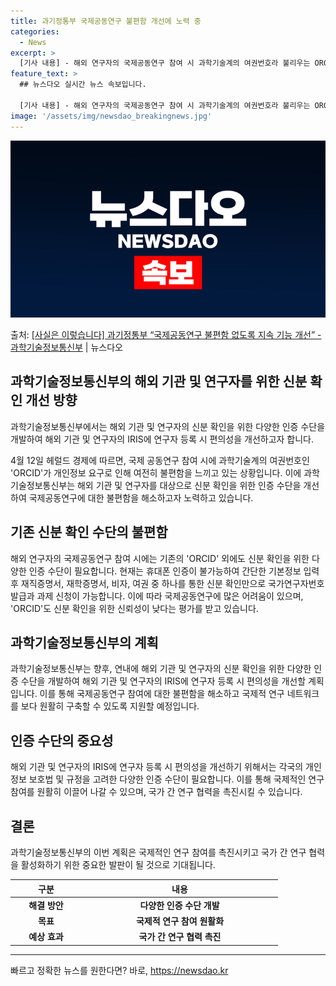 ```yaml
---
title: 과기정통부 국제공동연구 불편함 개선에 노력 중
categories:
  - News
excerpt: >
  [기사 내용] - 해외 연구자의 국제공동연구 참여 시 과학기술계의 여권번호라 불리우는 ORCID가 있음에도 …
feature_text: >
  ## 뉴스다오 실시간 뉴스 속보입니다.

  [기사 내용] - 해외 연구자의 국제공동연구 참여 시 과학기술계의 여권번호라 불리우는 ORCID가 있음에도 …
image: '/assets/img/newsdao_breakingnews.jpg'
---
```


![뉴스다오 속보](/assets/img/newsdao_breakingnews.jpg)

<p>출처: <a href="https://newsdao.kr/3594" rel="dofollow">[사실은 이렇습니다] 과기정통부 “국제공동연구 불편함 없도록 지속 기능 개선” - 과학기술정보통신부</a> | 뉴스다오</p>

<h2 data-ke-size="size26">과학기술정보통신부의 해외 기관 및 연구자를 위한 신분 확인 개선 방향</h2>
과학기술정보통신부에서는 해외 기관 및 연구자의 신분 확인을 위한 다양한 인증 수단을 개발하여 해외 기관 및 연구자의 IRIS에 연구자 등록 시 편의성을 개선하고자 합니다.

<p data-ke-size="size16">4월 12일 헤럴드 경제에 따르면, 국제 공동연구 참여 시에 과학기술계의 여권번호인 'ORCID'가 개인정보 요구로 인해 여전히 불편함을 느끼고 있는 상황입니다. 이에 과학기술정보통신부는 해외 기관 및 연구자를 대상으로 신분 확인을 위한 인증 수단을 개선하여 국제공동연구에 대한 불편함을 해소하고자 노력하고 있습니다.</p>

<h2 data-ke-size="size26">기존 신분 확인 수단의 불편함</h2>
<p data-ke-size="size16">해외 연구자의 국제공동연구 참여 시에는 기존의 'ORCID' 외에도 신분 확인을 위한 다양한 인증 수단이 필요합니다. 현재는 휴대폰 인증이 불가능하여 간단한 기본정보 입력 후 재직증명서, 재학증명서, 비자, 여권 중 하나를 통한 신분 확인만으로 국가연구자번호 발급과 과제 신청이 가능합니다. 이에 따라 국제공동연구에 많은 어려움이 있으며, 'ORCID'도 신분 확인을 위한 신뢰성이 낮다는 평가를 받고 있습니다.</p>

<h2 data-ke-size="size26">과학기술정보통신부의 계획</h2>
<p data-ke-size="size16">과학기술정보통신부는 향후, 연내에 해외 기관 및 연구자의 신분 확인을 위한 다양한 인증 수단을 개발하여 해외 기관 및 연구자의 IRIS에 연구자 등록 시 편의성을 개선할 계획입니다. 이를 통해 국제공동연구 참여에 대한 불편함을 해소하고 국제적 연구 네트워크를 보다 원활히 구축할 수 있도록 지원할 예정입니다.</p>

<h2 data-ke-size="size26">인증 수단의 중요성</h2>
<p data-ke-size="size16">해외 기관 및 연구자의 IRIS에 연구자 등록 시 편의성을 개선하기 위해서는 각국의 개인정보 보호법 및 규정을 고려한 다양한 인증 수단이 필요합니다. 이를 통해 국제적인 연구 참여를 원활히 이끌어 나갈 수 있으며, 국가 간 연구 협력을 촉진시킬 수 있습니다.</p>

<h2 data-ke-size="size26">결론</h2>
<p data-ke-size="size16">과학기술정보통신부의 이번 계획은 국제적인 연구 참여를 촉진시키고 국가 간 연구 협력을 활성화하기 위한 중요한 발판이 될 것으로 기대됩니다.</p>

<table>
	<thead>
		<tr>
			<th style="text-align: center; width: 100px;"><b>구분</b></th>
			<th style="text-align: center; width: 300px;"><b>내용</b></th>
		</tr>
	</thead>
	<tbody>
		<tr>
			<td style="text-align: center; height: 17px;"><b>해결 방안</b></td>
			<td style="text-align: center; height: 17px;"><b>다양한 인증 수단 개발</b></td>
		</tr>
		<tr>
			<td style="text-align: center; height: 17px;"><b>목표</b></td>
			<td style="text-align: center; height: 17px;"><b>국제적 연구 참여 원활화</b></td>
		</tr>
		<tr>
			<td style="text-align: center; height: 17px;"><b>예상 효과</b></td>
			<td style="text-align: center; height: 17px;"><b>국가 간 연구 협력 촉진</b></td>
		</tr>
	</tbody>
</table>
<hr> 

빠르고 정확한 뉴스를 원한다면? 바로, <a href="https://newsdao.kr" rel="dofollow">https://newsdao.kr</a>


